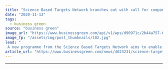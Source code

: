 ```yaml
---
title: "Science Based Targets Network branches out with call for companies to help design targets to stem nature's decline"
date: "2020-11-13"
tags: 
  - business green
source: "business green"
image_url: "https://www.businessgreen.com/api/v1/wps/d90971c/2b44a757-63bd-4b5a-9bea-83a2fd4c1f6d/5/nestledeforestation-350x250-185x114.jpg"
image_fp: "/assets/img/post_thumbnails/182.jpg"
lead: "
 A new programme from the Science Based Targets Network aims to enable firms to adopt credible targets to support efforts to reverse the ongoing decline of nature ..."
article_url: "https://www.businessgreen.com/news/4023231/science-targets-network-branches-companies-help-design-targets-stem-nature-decline"
---
```


---
